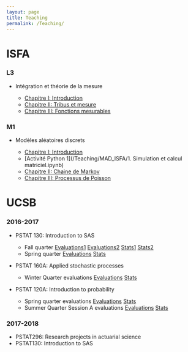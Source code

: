 ```yaml
---
layout: page
title: Teaching
permalink: /Teaching/
---
```

# ISFA

### L3

* Intégration et théorie de la mesure

  - [Chapitre I: Introduction](/Teaching/Intégration_ISFA/Chap1_Intro.pdf)
  - [Chapitre II: Tribus et mesure](/Teaching/Intégration_ISFA/Chap2_Tribu_Mesure.pdf)
  - [Chapitre III: Fonctions mesurables](/Teaching/Intégration_ISFA/Chap3_Fonction_Mesurable_VAR.pdf)

### M1

* Modèles aléatoires discrets

  - [Chapitre I: Introduction](/Teaching/MAD_ISFA/Chap1_MAD_Intro.pdf)
  - [Activité Python 1](/Teaching/MAD_ISFA/1. Simulation et calcul matriciel.ipynb)
  - [Chapitre II: Chaine de Markov](/Teaching/MAD_ISFA/Chap2_MAD_Markov_Chain.pdf)
  - [Chapitre III: Processus de Poisson](/Teaching/MAD_ISFA/Chap3_MAD_Processus_Poisson.pdf)

# UCSB

### 2016-2017

* PSTAT 130: Introduction to SAS

  - Fall quarter [Evaluations1](/Evaluations/GoffardP_130_F1704634220161207135733.pdf) [Evaluations2](/Evaluations/GoffardP_130_F1704634320161207135848.pdf) [Stats1](/Evaluations/2016_4F_E_PA_FAC_GOFFARD_P_M_PSTAT__130__0100.pdf) [Stats2](/Evaluations/2016_4F_E_PA_FAC_GOFFARD_P_M_PSTAT__130__0200.pdf)
  - Spring quarter [Evaluations](/Evaluations/Goffard_130_s17.pdf) [Stats](/Evaluations/2017_2S_E_PA_FAC_GOFFARD_P_M_PSTAT__130__0100.pdf)

* PSTAT 160A: Applied stochastic processes
  - Winter Quarter evaluations [Evaluations](/Evaluations/GoffardP_160A_W17.pdf) [Stats](/Evaluations/2017_1W_E_PA_FAC_GOFFARD_P_M_PSTAT__160_A_0100.pdf)
* PSTAT 120A: Introduction to probability
  - Spring quarter evaluations [Evaluations](/Evaluations/Goffard_120A_s17.pdf) [Stats](/Evaluations/2017_2S_E_PA_FAC_GOFFARD_P_M_PSTAT__120_A_0200.pdf)
  - Summer Quarter Session A evaluations [Evaluations](/Evaluations/Goffard_120A_M17.pdf) [Stats](/Evaluations/2017_3M_S_PA_FAC_GOFFARD_P_M_PSTAT__120_A_0100.pdf)


### 2017-2018

* PSTAT296: Research projects in actuarial science
* PSTAT130: Introduction to SAS


<!-- ## Introduction à la théorie de la ruine
![RiskProcess](/Teaching/RiskReserveProcess.png "Risk Reserve process")
### Intervention de 6H Cours Magistral/TD

* [Lectures notes](/Teaching/SupportMiniCoursRuinTheory.pdf)
* [Slides](/Teaching/BeamerMiniCoursRuinTheory.pdf)
* [Exercise](/Teaching/ProblemePanjer.pdf) -->